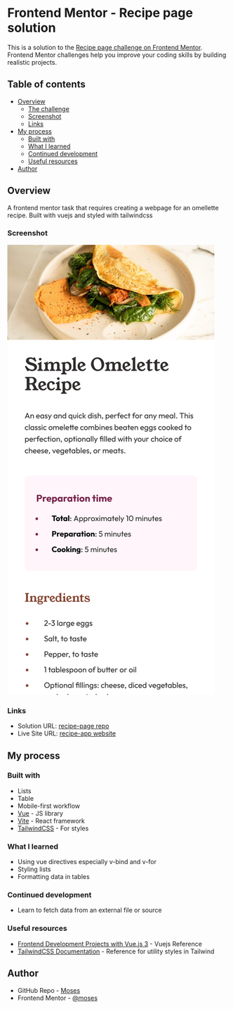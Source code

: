 # Frontend Mentor - Recipe page solution

This is a solution to the [Recipe page challenge on Frontend Mentor](https://www.frontendmentor.io/challenges/recipe-page-KiTsR8QQKm). Frontend Mentor challenges help you improve your coding skills by building realistic projects.

## Table of contents

- [Overview](#overview)
  - [The challenge](#the-challenge)
  - [Screenshot](#screenshot)
  - [Links](#links)
- [My process](#my-process)
  - [Built with](#built-with)
  - [What I learned](#what-i-learned)
  - [Continued development](#continued-development)
  - [Useful resources](#useful-resources)
- [Author](#author)

## Overview

A frontend mentor task that requires creating a webpage for an omellette recipe. Built with vuejs and styled with tailwindcss

### Screenshot

![Screenshot](./screenshot.png)

### Links

- Solution URL: [recipe-page repo](https://github.com/mbtenkorang/recipe-page)
- Live Site URL: [recipe-app website](https://recipe-app-whxn.onrender.com/)

## My process

### Built with

- Lists
- Table
- Mobile-first workflow
- [Vue](https://vuejs.org/) - JS library
- [Vite](https://vitejs.dev/) - React framework
- [TailwindCSS](https://tailwindcss.com/) - For styles

### What I learned

- Using vue directives especially v-bind and v-for
- Styling lists
- Formatting data in tables

### Continued development

- Learn to fetch data from an external file or source

### Useful resources

- [Frontend Development Projects with Vue.js 3](https://www.packtpub.com/product/frontend-development-projects-with-vue-js-3/9781803234991) - Vuejs Reference
- [TailwindCSS Documentation](https://tailwindcss.com/docs/installation) - Reference for utility styles in Tailwind

## Author

- GitHub Repo - [Moses](https://github.com/mbtenkorang)
- Frontend Mentor - [@moses](https://www.frontendmentor.io/profile/mbtenkorang)
